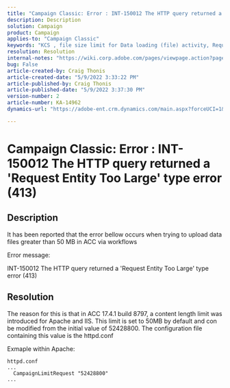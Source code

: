 ```yaml
---
title: "Campaign Classic: Error : INT-150012 The HTTP query returned a 'Request Entity Too Large' type error (413)"
description: Description
solution: Campaign
product: Campaign
applies-to: "Campaign Classic"
keywords: "KCS , file size limit for Data loading (file) activity, Request Entity Too Large, CampaignLimitRequest"
resolution: Resolution
internal-notes: "https://wiki.corp.adobe.com/pages/viewpage.action?pageId=1423015339#ACC-Apache/Tomcat/IIS-WhatisthefilesizelimitforDataloading(file)activity?"
bug: False
article-created-by: Craig Thonis
article-created-date: "5/9/2022 3:33:22 PM"
article-published-by: Craig Thonis
article-published-date: "5/9/2022 3:37:30 PM"
version-number: 2
article-number: KA-14962
dynamics-url: "https://adobe-ent.crm.dynamics.com/main.aspx?forceUCI=1&pagetype=entityrecord&etn=knowledgearticle&id=f04e915b-adcf-ec11-a7b5-00224809c196"

---
```

# Campaign Classic: Error : INT-150012 The HTTP query returned a 'Request Entity Too Large' type error (413)

## Description


It has been reported that the error bellow occurs when trying to upload data files greater than 50 MB in ACC via workflows



Error message:

INT-150012 The HTTP query returned a 'Request Entity Too Large' type error (413)


## Resolution


The reason for this is that in ACC 17.4.1 build 8797, a content length limit was introduced for Apache and IIS. This limit is set to 50MB by default and con be modified from the initial value of 52428800. The configuration file containing this value is the httpd.conf

Exmaple within Apache:


```
httpd.conf
...
  CampaignLimitRequest "52428800"
...
```

